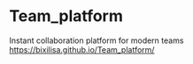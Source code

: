 # Team_platform
 Instant collaboration platform for modern teams
 https://bixilisa.github.io/Team_platform/
